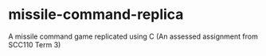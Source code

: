 # missile-command-replica
A missile command game replicated using C (An assessed assignment from SCC110 Term 3)
